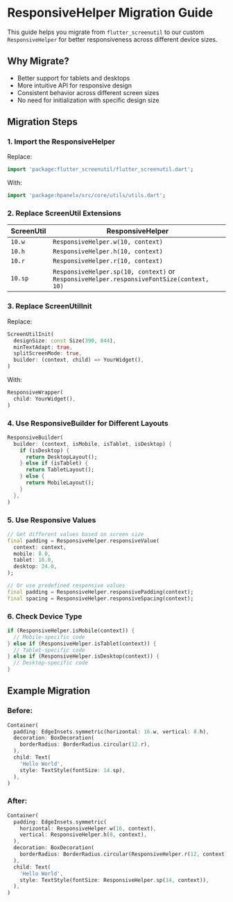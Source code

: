 # ResponsiveHelper Migration Guide

This guide helps you migrate from `flutter_screenutil` to our custom `ResponsiveHelper` for better responsiveness across different device sizes.

## Why Migrate?

- Better support for tablets and desktops
- More intuitive API for responsive design
- Consistent behavior across different screen sizes
- No need for initialization with specific design size

## Migration Steps

### 1. Import the ResponsiveHelper

Replace:
```dart
import 'package:flutter_screenutil/flutter_screenutil.dart';
```

With:
```dart
import 'package:hpanelx/src/core/utils/utils.dart';
```

### 2. Replace ScreenUtil Extensions

| ScreenUtil | ResponsiveHelper |
|------------|------------------|
| `10.w` | `ResponsiveHelper.w(10, context)` |
| `10.h` | `ResponsiveHelper.h(10, context)` |
| `10.r` | `ResponsiveHelper.r(10, context)` |
| `10.sp` | `ResponsiveHelper.sp(10, context)` or `ResponsiveHelper.responsiveFontSize(context, 10)` |

### 3. Replace ScreenUtilInit

Replace:
```dart
ScreenUtilInit(
  designSize: const Size(390, 844),
  minTextAdapt: true,
  splitScreenMode: true,
  builder: (context, child) => YourWidget(),
)
```

With:
```dart
ResponsiveWrapper(
  child: YourWidget(),
)
```

### 4. Use ResponsiveBuilder for Different Layouts

```dart
ResponsiveBuilder(
  builder: (context, isMobile, isTablet, isDesktop) {
    if (isDesktop) {
      return DesktopLayout();
    } else if (isTablet) {
      return TabletLayout();
    } else {
      return MobileLayout();
    }
  },
)
```

### 5. Use Responsive Values

```dart
// Get different values based on screen size
final padding = ResponsiveHelper.responsiveValue(
  context: context,
  mobile: 8.0,
  tablet: 16.0,
  desktop: 24.0,
);

// Or use predefined responsive values
final padding = ResponsiveHelper.responsivePadding(context);
final spacing = ResponsiveHelper.responsiveSpacing(context);
```

### 6. Check Device Type

```dart
if (ResponsiveHelper.isMobile(context)) {
  // Mobile-specific code
} else if (ResponsiveHelper.isTablet(context)) {
  // Tablet-specific code
} else if (ResponsiveHelper.isDesktop(context)) {
  // Desktop-specific code
}
```

## Example Migration

### Before:
```dart
Container(
  padding: EdgeInsets.symmetric(horizontal: 16.w, vertical: 8.h),
  decoration: BoxDecoration(
    borderRadius: BorderRadius.circular(12.r),
  ),
  child: Text(
    'Hello World',
    style: TextStyle(fontSize: 14.sp),
  ),
)
```

### After:
```dart
Container(
  padding: EdgeInsets.symmetric(
    horizontal: ResponsiveHelper.w(16, context),
    vertical: ResponsiveHelper.h(8, context),
  ),
  decoration: BoxDecoration(
    borderRadius: BorderRadius.circular(ResponsiveHelper.r(12, context)),
  ),
  child: Text(
    'Hello World',
    style: TextStyle(fontSize: ResponsiveHelper.sp(14, context)),
  ),
)
``` 